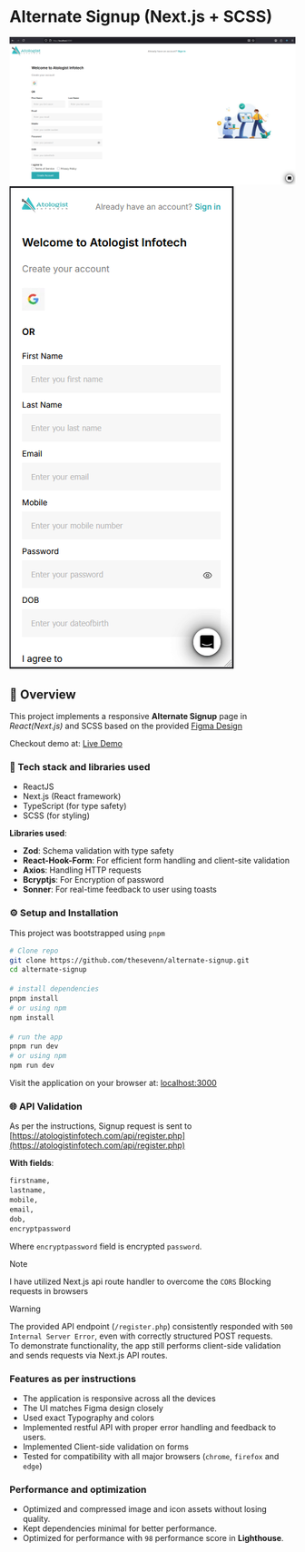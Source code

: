 # Alternate Signup (Next.js + SCSS)

![Alternate Signup Demo - Desktop View](./public/demo-desktop.png)
![Alternate Signup Demo - Mobile View](./public/demo-mobile.png)

## 📌 Overview

This project implements a responsive **Alternate Signup** page in _React(Next.js)_ and SCSS based on the provided [Figma Design](https://www.figma.com/file/SuBLMVyz3I3va90XPXoI9l/Alternate-Signup?type=design&node-id=1-27&mode=design&t=upiPlslFw7YVPv1T-0)

Checkout demo at: [Live Demo](https://alternate-signup.netlify.app)
### 🚀 Tech stack and libraries used

- ReactJS
- Next.js (React framework)
- TypeScript (for type safety)
- SCSS (for styling)

**Libraries used**:

- **Zod**: Schema validation with type safety
- **React-Hook-Form**: For efficient form handling and client-site validation
- **Axios**: Handling HTTP requests
- **Bcryptjs**: For Encryption of password
- **Sonner**: For real-time feedback to user using toasts

### ⚙️ Setup and Installation

This project was bootstrapped using `pnpm`

```bash
# Clone repo
git clone https://github.com/thesevenn/alternate-signup.git
cd alternate-signup

# install dependencies
pnpm install
# or using npm
npm install

# run the app
pnpm run dev
# or using npm
npm run dev
```

Visit the application on your browser at: [localhost:3000](http://localhost:3000)

### 🌐 API Validation

As per the instructions, Signup request is sent to
[https://atologistinfotech.com/api/register.php](https://atologistinfotech.com/api/register.php)

**With fields**:

```txt
firstname,
lastname,
mobile,
email,
dob,
encryptpassword
```

Where `encryptpassword` field is encrypted `password`.

> [!NOTE]
> I have utilized Next.js api route handler to overcome the `CORS` Blocking requests in browsers

> [!WARNING]
> The provided API endpoint (`/register.php`) consistently responded with `500 Internal Server Error`, even with correctly structured POST requests.  
> To demonstrate functionality, the app still performs client-side validation and sends requests via Next.js API routes.

### Features as per instructions

- The application is responsive across all the devices
- The UI matches Figma design closely
- Used exact Typography and colors
- Implemented restful API with proper error handling and feedback to users.
- Implemented Client-side validation on forms
- Tested for compatibility with all major browsers (`chrome`, `firefox` and `edge`)

### Performance and optimization

- Optimized and compressed image and icon assets without losing quality.
- Kept dependencies minimal for better performance.
- Optimized for performance with `98` performance score in **Lighthouse**.
